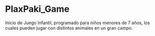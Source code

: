 # PlaxPaki_Game
Inicio de Juego Infantil, programado para niños menores de 7 años, los cuales pueden jugar con distintos animales en un gran campo.
